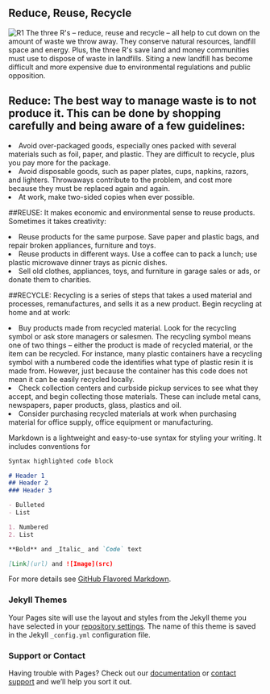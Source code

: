 ## Reduce, Reuse, Recycle
![R1](https://user-images.githubusercontent.com/59482454/71800212-708f0100-3092-11ea-812c-56183c59072f.jpg)
The three R's – reduce, reuse and recycle – all help to cut down on the amount of waste we throw away. They conserve natural resources, landfill space and energy. Plus, the three R's save land and money communities must use to dispose of waste in landfills. Siting a new landfill has become difficult and more expensive due to environmental regulations and public opposition.

## Reduce: The best way to manage waste is to not produce it. This can be done by shopping carefully and being aware of a few guidelines:

<li> Avoid over-packaged goods, especially ones packed with several materials such as foil, paper, and plastic. They are difficult to recycle, plus you pay more for the package. </li>
<li> Avoid disposable goods, such as paper plates, cups, napkins, razors, and lighters. Throwaways contribute to the problem, and cost more because they must be replaced again and again.</li>
<li> At work, make two-sided copies when ever possible. </li>

##REUSE:  It makes economic and environmental sense to reuse products. Sometimes it takes creativity:
<li> Reuse products for the same purpose. Save paper and plastic bags, and repair broken appliances, furniture and toys. </li>
<li> Reuse products in different ways. Use a coffee can to pack a lunch; use plastic microwave dinner trays as picnic dishes. </li>
<li> Sell old clothes, appliances, toys, and furniture in garage sales or ads, or donate them to charities. </li>

##RECYCLE:  Recycling is a series of steps that takes a used material and processes, remanufactures, and sells it as a new product. Begin recycling at home and at work:
<Li> Buy products made from recycled material. Look for the recycling symbol or ask store managers or salesmen. The recycling symbol means one of two things – either the product is made of recycled material, or the item can be recycled. For instance, many plastic containers have a recycling symbol with a numbered code the identifies what type of plastic resin it is made from. However, just because the container has this code does not mean it can be easily recycled locally.</li>
<li> Check collection centers and curbside pickup services to see what they accept, and begin collecting those materials. These can include metal cans, newspapers, paper products, glass, plastics and oil.</li>
<li> Consider purchasing recycled materials at work when purchasing material for office supply, office equipment or manufacturing.
  
Markdown is a lightweight and easy-to-use syntax for styling your writing. It includes conventions for

```markdown
Syntax highlighted code block

# Header 1
## Header 2
### Header 3

- Bulleted
- List

1. Numbered
2. List

**Bold** and _Italic_ and `Code` text

[Link](url) and ![Image](src)
```

For more details see [GitHub Flavored Markdown](https://guides.github.com/features/mastering-markdown/).

### Jekyll Themes

Your Pages site will use the layout and styles from the Jekyll theme you have selected in your [repository settings](https://github.com/Ethelhosien/eco-blog/settings). The name of this theme is saved in the Jekyll `_config.yml` configuration file.

### Support or Contact

Having trouble with Pages? Check out our [documentation](https://help.github.com/categories/github-pages-basics/) or [contact support](https://github.com/contact) and we’ll help you sort it out.
